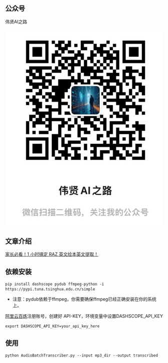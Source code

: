 ## 公众号

伟贤AI之路

![伟贤AI之路](../images/mp.jpg)

## 文章介绍

[家长必看！1 小时搞定 RAZ 英文绘本英文提取！](https://mp.weixin.qq.com/s/4VX1AdJUxbz0ZEs6VgdXDA)

## 依赖安装

```
pip install dashscope pydub ffmpeg-python -i https://pypi.tuna.tsinghua.edu.cn/simple
```

- 注意：pydub依赖于ffmpeg，你需要确保ffmpeg已经正确安装在你的系统上。


[阿里云百炼](https://bailian.console.aliyun.com)注册账号，创建好 API-KEY，环境变量中设置DASHSCOPE_API_KEY

```
export DASHSCOPE_API_KEY=your_api_key_here
```

## 使用

```
python AudioBatchTranscriber.py --input mp3_dir --output transcribed
```

